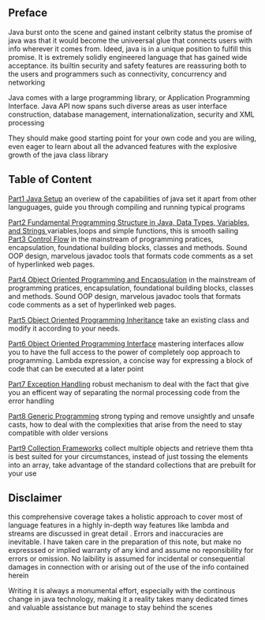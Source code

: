 


## Preface 
Java burst onto the scene and gained instant celbrity status 
the promise of java was that it would become the univeersal glue that connects users with info wherever it comes from. Ideed, java is in a unique position to fulfill this promise. It is extremely solidly engineered language that has gained wide acceptance. its builtin security and safety features are reassuring both to the users and programmers such as connectivity, concurrency and networking 

Java comes with a large programming library, or Application Programming Interface. Java API now spans such diverse areas as user interface construction, database management, internationalization, security and XML processing 

They should make good starting point for your own code and you are wiling, even eager to learn about all the advanced features with the explosive growth of the java class library




## Table of Content 

[Part1 Java Setup](lec1.md) an overiew of the capabilities of java set it apart from other languguages, guide you through compiling and running typical programs


[Part2 Fundamental Programming Structure in Java, Data Types, Variables, and Strings ](lec1.md) variables,loops and simple functions, this is smooth sailing 
[Part3 Control Flow](java_language_basics.md) in the mainstream of programming pratices, encapsulation, foundational building blocks, classes and methods. Sound OOP design, marvelous javadoc tools that formats code comments as a set of hyperlinked web pages. 


[Part4 Object Oriented Programming and Encapsulation](java_language_oop.md) in the mainstream of programming pratices, encapsulation, foundational building blocks, classes and methods. Sound OOP design, marvelous javadoc tools that formats code comments as a set of hyperlinked web pages. 


[Part5 Object Oriented Programming Inheritance](java_language_inheritance_polymorphism_abstract_class_interface.md) take an existing class and modify it according to your needs. 

[Part6 Object Oriented Programming Interface](java_language_inheritance_polymorphism_abstract_class_interface.md) mastering interfaces allow you to have the full access to the power of completely oop approach to programming. Lambda expression, a concise way for expressing a block of code that can be executed at a later point 


[Part7 Exception Handling](java_exception_handling.md) robust mechanism to deal with the fact that give you an efficent way of separating the normal processing code from the error handling 

[Part8 Generic Programming](lec8.md) strong typing and remove unsightly and unsafe casts, how to deal with the complexities that arise from the need to stay compatible with older versions 


[Part9 Collection Frameworks](lec9.md) collect multiple objects and retrieve them thta is best suited for your circumstances, instead of just tossing the elements into an array, take advantage of the standard collections that are prebuilt for your use





## Disclaimer 
this comprehensive coverage takes a holistic approach to cover most of language features in a highly in-depth way 
features like lambda and streams are discussed in great detail 
. Errors and inaccuracies are inevitable. 
I have taken care in the preparation of this note, but make no expresssed or implied warranty of any kind and assume no reponsibility for errors or omission. No laibility is assumed for incidental or consequential damages in connection with or arising out of the use of the info contained herein 

Writing it is always a monumental effort, especially with the continous change in java technology, making it a reality takes many dedicated times and valuable assistance but manage to stay behind the scenes 




